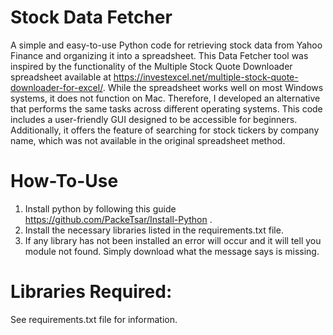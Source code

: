 # Stock Data Fetcher
A simple and easy-to-use Python code for retrieving stock data from Yahoo Finance and organizing it into a spreadsheet. This Data Fetcher tool was inspired by the functionality of the Multiple Stock Quote Downloader spreadsheet available at https://investexcel.net/multiple-stock-quote-downloader-for-excel/. While the spreadsheet works well on most Windows systems, it does not function on Mac. Therefore, I developed an alternative that performs the same tasks across different operating systems. This code includes a user-friendly GUI designed to be accessible for beginners. Additionally, it offers the feature of searching for stock tickers by company name, which was not available in the original spreadsheet method.

# How-To-Use
1. Install python by following this guide https://github.com/PackeTsar/Install-Python . 
2. Install the necessary libraries listed in the requirements.txt file.
3. If any library has not been installed an error will occur and it will tell you module not found. Simply download what the message says is missing.

# Libraries Required:
See requirements.txt file for information.
